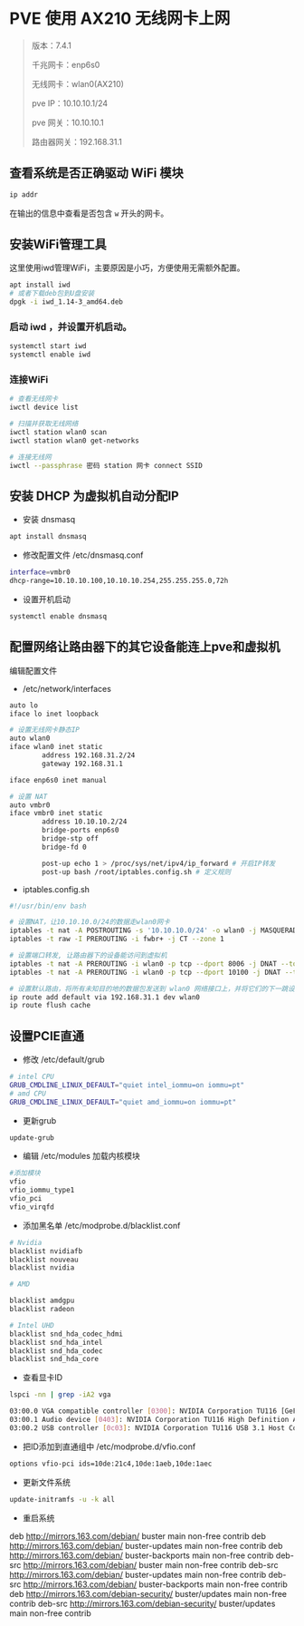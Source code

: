 # PVE 使用 AX210 无线网卡上网

> 版本：7.4.1
>
> 千兆网卡：enp6s0
>
> 无线网卡：wlan0(AX210)
>
> pve IP：10.10.10.1/24
>
> pve 网关：10.10.10.1
>
> 路由器网关：192.168.31.1

## 查看系统是否正确驱动 WiFi 模块

```bash
ip addr
```

在输出的信息中查看是否包含 `w` 开头的网卡。


## 安装WiFi管理工具

这里使用iwd管理WiFi，主要原因是小巧，方便使用无需额外配置。

~~~bash
apt install iwd
# 或者下载deb包到U盘安装
dpgk -i iwd_1.14-3_amd64.deb
~~~

### 启动 iwd ，并设置开机启动。

~~~bash
systemctl start iwd
systemctl enable iwd
~~~

### 连接WiFi

~~~bash
# 查看无线网卡
iwctl device list

# 扫描并获取无线网络
iwctl station wlan0 scan
iwctl station wlan0 get-networks

# 连接无线网
iwctl --passphrase 密码 station 网卡 connect SSID
~~~

## 安装 DHCP 为虚拟机自动分配IP

- 安装 dnsmasq
~~~bash
apt install dnsmasq
~~~


- 修改配置文件 /etc/dnsmasq.conf
~~~bash
interface=vmbr0
dhcp-range=10.10.10.100,10.10.10.254,255.255.255.0,72h
~~~

- 设置开机启动
~~~bash
systemctl enable dnsmasq
~~~


## 配置网络让路由器下的其它设备能连上pve和虚拟机

编辑配置文件

- /etc/network/interfaces
```bash
auto lo
iface lo inet loopback

# 设置无线网卡静态IP
auto wlan0
iface wlan0 inet static
        address 192.168.31.2/24
        gateway 192.168.31.1

iface enp6s0 inet manual

# 设置 NAT
auto vmbr0
iface vmbr0 inet static
        address 10.10.10.2/24
        bridge-ports enp6s0
        bridge-stp off
        bridge-fd 0

        post-up echo 1 > /proc/sys/net/ipv4/ip_forward # 开启IP转发
        post-up bash /root/iptables.config.sh # 定义规则
```

- iptables.config.sh 
```bash
#!/usr/bin/env bash

# 设置NAT，让10.10.10.0/24的数据走wlan0网卡
iptables -t nat -A POSTROUTING -s '10.10.10.0/24' -o wlan0 -j MASQUERADE
iptables -t raw -I PREROUTING -i fwbr+ -j CT --zone 1

# 设置端口转发, 让路由器下的设备能访问到虚拟机
iptables -t nat -A PREROUTING -i wlan0 -p tcp --dport 8006 -j DNAT --to-destination 10.10.10.1:8006
iptables -t nat -A PREROUTING -i wlan0 -p tcp --dport 10100 -j DNAT --to-destination 10.10.10.100:80

# 设置默认路由，将所有未知目的地的数据包发送到 wlan0 网络接口上，并将它们的下一跳设置为 192.168.31.1
ip route add default via 192.168.31.1 dev wlan0
ip route flush cache
```

## 设置PCIE直通

- 修改 /etc/default/grub

~~~bash
# intel CPU
GRUB_CMDLINE_LINUX_DEFAULT="quiet intel_iommu=on iommu=pt"
# amd CPU
GRUB_CMDLINE_LINUX_DEFAULT="quiet amd_iommu=on iommu=pt"
~~~

- 更新grub
~~~bash
update-grub
~~~

- 编辑 /etc/modules 加载内核模块

~~~bash
#添加模块
vfio
vfio_iommu_type1
vfio_pci
vfio_virqfd
~~~

- 添加黑名单 /etc/modprobe.d/blacklist.conf

~~~bash
# Nvidia
blacklist nvidiafb
blacklist nouveau
blacklist nvidia

# AMD

blacklist amdgpu
blacklist radeon

# Intel UHD
blacklist snd_hda_codec_hdmi
blacklist snd_hda_intel
blacklist snd_hda_codec
blacklist snd_hda_core
~~~

- 查看显卡ID
```bash
lspci -nn | grep -iA2 vga

03:00.0 VGA compatible controller [0300]: NVIDIA Corporation TU116 [GeForce GTX 1660 SUPER] [10de:21c4] (rev a1)
03:00.1 Audio device [0403]: NVIDIA Corporation TU116 High Definition Audio Controller [10de:1aeb] (rev a1)
03:00.2 USB controller [0c03]: NVIDIA Corporation TU116 USB 3.1 Host Controller [10de:1aec] (rev a1)
```

- 把ID添加到直通组中 /etc/modprobe.d/vfio.conf

~~~bash
options vfio-pci ids=10de:21c4,10de:1aeb,10de:1aec
~~~

- 更新文件系统

~~~bash
update-initramfs -u -k all
~~~

- 重启系统



deb http://mirrors.163.com/debian/ buster main non-free contrib
deb http://mirrors.163.com/debian/ buster-updates main non-free contrib
deb http://mirrors.163.com/debian/ buster-backports main non-free contrib
deb-src http://mirrors.163.com/debian/ buster main non-free contrib
deb-src http://mirrors.163.com/debian/ buster-updates main non-free contrib
deb-src http://mirrors.163.com/debian/ buster-backports main non-free contrib
deb http://mirrors.163.com/debian-security/ buster/updates main non-free contrib
deb-src http://mirrors.163.com/debian-security/ buster/updates main non-free contrib

